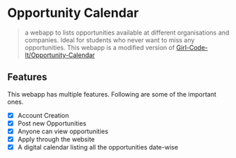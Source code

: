 # Opportunity Calendar

> a webapp to lists opportunities available at different organisations and
> companies. Ideal for students who never want to miss any opportunities. This
> webapp is a modified version of
> [Girl-Code-It/Opportunity-Calendar](https://github.com/Girl-Code-It/Opportunity-Calendar-Frontend)

## Features

This webapp has multiple features. Following are some of the important ones.

- [x] Account Creation
- [x] Post new Opportunities
- [x] Anyone can view opportunities
- [x] Apply through the website
- [x] A digital calendar listing all the opportunities date-wise
